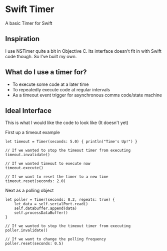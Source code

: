 # Swift Timer
A basic Timer for Swift

## Inspiration
I use NSTimer quite a bit in Objective C. Its interface doesn't fit in with Swift code though. So I've built my own.

## What do I use a timer for?
- To execute some code at a later time
- To repeatedly execute code at regular intervals
- As a timeout event trigger for asynchronous comms code/state machine

## Ideal Interface
This is what I would like the code to look like (It doesn't yet)

First up a timeout example

	let timeout = Timer(seconds: 5.0) { println("Time's Up!") }
	
	// If we wanted to stop the timeout timer from executing
	timeout.invalidate()
	
	// If we wanted timeout to execute now
	timeout.execute()
	
	// If we want to reset the timer to a new time
	timeout.reset(seconds: 2.0)
	
Next as a polling object
	
	let poller = Timer(seconds: 0.2, repeats: true) {
		let data = self.serialPort.read()
		self.databuffer.append(data)
		self.processDataBuffer()
	}
	
	// If we wanted to stop the timeout timer from executing
	poller.invalidate()
	
	// If we want to change the polling frequency
	poller.reset(seconds: 0.5)